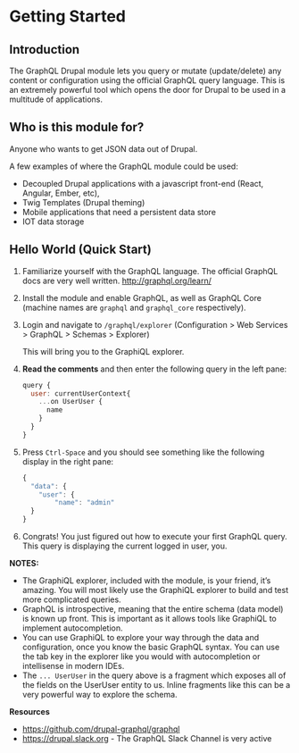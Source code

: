 # Getting Started

## Introduction

The GraphQL Drupal module lets you query or mutate (update/delete)  any content or configuration using the official GraphQL query language. This is an extremely powerful tool which opens the door for Drupal to be used in a multitude of applications.



## Who is this module for? 

Anyone who wants to get JSON data out of Drupal. 

A few examples of where the GraphQL module could be used:

* Decoupled Drupal applications with a javascript front-end (React, Angular, Ember, etc), 
* Twig Templates (Drupal theming)
* Mobile applications that need a persistent data store
* IOT data storage

## Hello World (Quick Start)

1. Familiarize yourself with the GraphQL language. The official GraphQL docs are very well written. 
http://graphql.org/learn/
2. Install the module and enable GraphQL, as well as GraphQL Core (machine names are `graphql` and `graphql_core` respectively).

3. Login and navigate to `/graphql/explorer` 
(Configuration > Web Services > GraphQL > Schemas > Explorer)

    This will bring you to the GraphiQL explorer. 

4. **Read the comments** and then enter the following query in the left pane: 

     ```javascript
     query {
       user: currentUserContext{
         ...on UserUser {
           name
         }
       }
     }
     ```

5. Press `Ctrl-Space` and you should see something like the following display in the right pane: 
    
    ```javascript
    {
      "data": {
        "user": {
            "name": "admin"
      }
    }
    ```

6. Congrats! You just figured out how to execute your first GraphQL query. This query is displaying the current logged in user, you. 


**NOTES:**
* The GraphiQL explorer, included with the module, is your friend, it’s amazing. You will most likely use the GraphiQL explorer to build and test more complicated queries. 
* GraphQL is introspective, meaning that the entire schema (data model) is known up front. This is important as it allows tools like GraphiQL to implement autocompletion. 
* You can use GraphiQL to explore your way through the data and configuration, once you know the basic GraphQL syntax. You can use the tab key in the explorer like you would with autocompletion or intellisense in modern IDEs.
* The `... UserUser` in the query above is a fragment which exposes all of the fields on the UserUser entity to us. Inline fragments like this can be a very powerful way to explore the schema. 


**Resources**
* https://github.com/drupal-graphql/graphql
* https://drupal.slack.org - The GraphQL Slack Channel is very active
